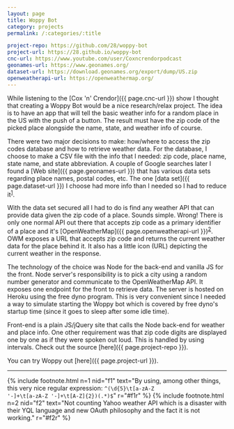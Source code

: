 ```yaml
---
layout: page
title: Woppy Bot
category: projects
permalink: /:categories/:title

project-repo: https://github.com/28/woppy-bot
project-url: https://28.github.io/woppy-bot
cnc-url: https://www.youtube.com/user/Coxncrendorpodcast
geonames-url: https://www.geonames.org/
dataset-url: https://download.geonames.org/export/dump/US.zip
openweatherapi-url: https://openweathermap.org/
---
```


While listening to the [Cox 'n' Crendor]({{ page.cnc-url }}) show I thought
that creating a Woppy Bot would be a nice research/relax project. The
idea is to have an app that will tell the basic weather info for a
random place in the US with the push of a button. The result must have
the zip code of the picked place alongside the name, state, and weather
info of course.

There were two major decisions to make: how/where to access the zip
codes database and how to retrieve weather data. For the database,
I choose to make a CSV file with the info that I needed: zip code, place
name, state name, and state abbreviation. A couple of Google searches
later I found a [Web site]({{ page.geonames-url }}) that has various
data sets regarding place names, postal codes, etc. The one
[data set]({{ page.dataset-url }}) I choose had more info than I needed
so I had to reduce it<sup id="f1r">[1](#f1)</sup>.

With the data set secured all I had to do is find any weather API that
can provide data given the zip code of a place. Sounds simple. Wrong!
There is only one normal API out there that accepts zip code as a
primary identifier of a place and it's
[OpenWeatherMap]({{ page.openweatherapi-url }})<sup id="f2r">[2](#f2)</sup>.
OWM exposes a URL that accepts zip code and returns the current weather data
for the place behind it. It also has a little icon (URL) depicting the
current weather in the response.

The technology of the choice was Node for the back-end and vanilla JS for the front.
Node server's responsibility is to pick a city using a random number generator
and communicate to the OpenWeatherMap API. It exposes one endpoint for the front
to retrieve data. The server is hosted on Heroku using the free dyno program. This
is very convenient since I needed a way to simulate starting the Woppy bot
which is covered by free dyno's startup time (since it goes to sleep after
some idle time).

Front-end is a plain JS/jQuery site that calls the Node back-end for weather
and place info. One other requirement was that zip code digits are displayed
one by one as if they were spoken out loud. This is handled by using intervals.
Check out the source [here]({{ page.project-repo }}).

You can try Woppy out [here]({{ page.project-url }}).

---
{% include footnote.html n=1 nid="f1" text="By using, among other things, this very nice regular expression: <code>^(\d{5}\t[a-zA-Z '\-]+\t[a-zA-Z '\-]+\t[A-Z]{2})(.*)$</code>" r="#f1r" %}
{% include footnote.html n=2 nid="f2" text="Not counting Yahoo weather API which is a disaster with their YQL language and new OAuth philosophy and the fact it is not working." r="#f2r" %}
